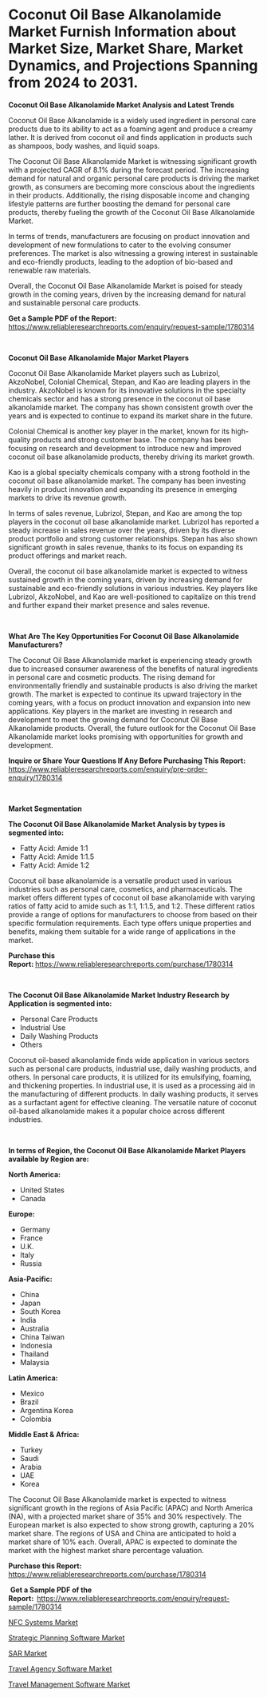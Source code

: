 <p><h1>Coconut Oil Base Alkanolamide Market Furnish Information about Market Size, Market Share, Market Dynamics, and Projections Spanning from 2024 to 2031.</h1></p><p><strong>Coconut Oil Base Alkanolamide Market Analysis and Latest Trends</strong></p>
<p><p>Coconut Oil Base Alkanolamide is a widely used ingredient in personal care products due to its ability to act as a foaming agent and produce a creamy lather. It is derived from coconut oil and finds application in products such as shampoos, body washes, and liquid soaps.</p><p>The Coconut Oil Base Alkanolamide Market is witnessing significant growth with a projected CAGR of 8.1% during the forecast period. The increasing demand for natural and organic personal care products is driving the market growth, as consumers are becoming more conscious about the ingredients in their products. Additionally, the rising disposable income and changing lifestyle patterns are further boosting the demand for personal care products, thereby fueling the growth of the Coconut Oil Base Alkanolamide Market.</p><p>In terms of trends, manufacturers are focusing on product innovation and development of new formulations to cater to the evolving consumer preferences. The market is also witnessing a growing interest in sustainable and eco-friendly products, leading to the adoption of bio-based and renewable raw materials.</p><p>Overall, the Coconut Oil Base Alkanolamide Market is poised for steady growth in the coming years, driven by the increasing demand for natural and sustainable personal care products.</p></p>
<p><strong>Get a Sample PDF of the Report:&nbsp;</strong> <a href="https://www.reliableresearchreports.com/enquiry/request-sample/1780314">https://www.reliableresearchreports.com/enquiry/request-sample/1780314</a></p>
<p>&nbsp;</p>
<p><strong>Coconut Oil Base Alkanolamide Major Market Players</strong></p>
<p><p>Coconut Oil Base Alkanolamide Market players such as Lubrizol, AkzoNobel, Colonial Chemical, Stepan, and Kao are leading players in the industry. AkzoNobel is known for its innovative solutions in the specialty chemicals sector and has a strong presence in the coconut oil base alkanolamide market. The company has shown consistent growth over the years and is expected to continue to expand its market share in the future.</p><p>Colonial Chemical is another key player in the market, known for its high-quality products and strong customer base. The company has been focusing on research and development to introduce new and improved coconut oil base alkanolamide products, thereby driving its market growth.</p><p>Kao is a global specialty chemicals company with a strong foothold in the coconut oil base alkanolamide market. The company has been investing heavily in product innovation and expanding its presence in emerging markets to drive its revenue growth.</p><p>In terms of sales revenue, Lubrizol, Stepan, and Kao are among the top players in the coconut oil base alkanolamide market. Lubrizol has reported a steady increase in sales revenue over the years, driven by its diverse product portfolio and strong customer relationships. Stepan has also shown significant growth in sales revenue, thanks to its focus on expanding its product offerings and market reach.</p><p>Overall, the coconut oil base alkanolamide market is expected to witness sustained growth in the coming years, driven by increasing demand for sustainable and eco-friendly solutions in various industries. Key players like Lubrizol, AkzoNobel, and Kao are well-positioned to capitalize on this trend and further expand their market presence and sales revenue.</p></p>
<p>&nbsp;</p>
<p><strong>What Are The Key Opportunities For Coconut Oil Base Alkanolamide Manufacturers?</strong></p>
<p><p>The Coconut Oil Base Alkanolamide market is experiencing steady growth due to increased consumer awareness of the benefits of natural ingredients in personal care and cosmetic products. The rising demand for environmentally friendly and sustainable products is also driving the market growth. The market is expected to continue its upward trajectory in the coming years, with a focus on product innovation and expansion into new applications. Key players in the market are investing in research and development to meet the growing demand for Coconut Oil Base Alkanolamide products. Overall, the future outlook for the Coconut Oil Base Alkanolamide market looks promising with opportunities for growth and development.</p></p>
<p><strong>Inquire or Share Your Questions If Any Before Purchasing This Report:</strong> <a href="https://www.reliableresearchreports.com/enquiry/pre-order-enquiry/1780314">https://www.reliableresearchreports.com/enquiry/pre-order-enquiry/1780314</a></p>
<p>&nbsp;</p>
<p><strong>Market Segmentation</strong></p>
<p><strong>The Coconut Oil Base Alkanolamide Market Analysis by types is segmented into:</strong></p>
<p><ul><li>Fatty Acid: Amide 1:1</li><li>Fatty Acid: Amide 1:1.5</li><li>Fatty Acid: Amide 1:2</li></ul></p>
<p><p>Coconut oil base alkanolamide is a versatile product used in various industries such as personal care, cosmetics, and pharmaceuticals. The market offers different types of coconut oil base alkanolamide with varying ratios of fatty acid to amide such as 1:1, 1:1.5, and 1:2. These different ratios provide a range of options for manufacturers to choose from based on their specific formulation requirements. Each type offers unique properties and benefits, making them suitable for a wide range of applications in the market.</p></p>
<p><strong>Purchase this Report:&nbsp;</strong><a href="https://www.reliableresearchreports.com/purchase/1780314">https://www.reliableresearchreports.com/purchase/1780314</a></p>
<p>&nbsp;</p>
<p><strong>The Coconut Oil Base Alkanolamide Market Industry Research by Application is segmented into:</strong></p>
<p><ul><li>Personal Care Products</li><li>Industrial Use</li><li>Daily Washing Products</li><li>Others</li></ul></p>
<p><p>Coconut oil-based alkanolamide finds wide application in various sectors such as personal care products, industrial use, daily washing products, and others. In personal care products, it is utilized for its emulsifying, foaming, and thickening properties. In industrial use, it is used as a processing aid in the manufacturing of different products. In daily washing products, it serves as a surfactant agent for effective cleaning. The versatile nature of coconut oil-based alkanolamide makes it a popular choice across different industries.</p></p>
<p>&nbsp;</p>
<p><strong>In terms of Region, the Coconut Oil Base Alkanolamide Market Players available by Region are:</strong></p>
<p>
    <p> <strong> North America: </strong>
        <ul>
            <li>United States</li>
            <li>Canada</li>
        </ul>
        </p> 
    <p> <strong> Europe: </strong>
        <ul>
            <li>Germany</li>
            <li>France</li>
            <li>U.K.</li>
            <li>Italy</li>
            <li>Russia</li>
        </ul>
        </p> 
    <p> <strong> Asia-Pacific: </strong>
        <ul>
            <li>China</li>
            <li>Japan</li>
            <li>South Korea</li>
            <li>India</li>
            <li>Australia</li>
            <li>China Taiwan</li>
            <li>Indonesia</li>
            <li>Thailand</li>
            <li>Malaysia</li>
        </ul>
        </p> 
    <p> <strong> Latin America: </strong>
        <ul>
            <li>Mexico</li>
            <li>Brazil</li>
            <li>Argentina Korea</li>
            <li>Colombia</li>
        </ul>
        </p> 
    <p> <strong> Middle East & Africa: </strong>
        <ul>
            <li>Turkey</li>
            <li>Saudi</li>
            <li>Arabia</li>
            <li>UAE</li>
            <li>Korea</li>
        </ul>
    </p>
    </p>
<p><p>The Coconut Oil Base Alkanolamide market is expected to witness significant growth in the regions of Asia Pacific (APAC) and North America (NA), with a projected market share of 35% and 30% respectively. The European market is also expected to show strong growth, capturing a 20% market share. The regions of USA and China are anticipated to hold a market share of 10% each. Overall, APAC is expected to dominate the market with the highest market share percentage valuation.</p></p>
<p><strong>Purchase this Report: </strong><a href="https://www.reliableresearchreports.com/purchase/1780314">https://www.reliableresearchreports.com/purchase/1780314</a></p>
<p>&nbsp;<strong>Get a Sample PDF of the Report:&nbsp;&nbsp;</strong><a href="https://www.reliableresearchreports.com/enquiry/request-sample/1780314">https://www.reliableresearchreports.com/enquiry/request-sample/1780314</a></p>
<p><strong></strong></p>
<p><p><a href="https://medium.com/@christianchavez757/nfc-systems-market-furnishes-information-on-market-share-market-trends-and-market-growth-a8c7db44a33a">NFC Systems Market</a></p><p><a href="https://medium.com/@karinaokon98/strategic-planning-software-market-analysis-and-sze-forecasted-for-period-from-2024-to-2031-db38d268ea49">Strategic Planning Software Market</a></p><p><a href="https://medium.com/@christianchavez757/sar-market-analysis-and-sze-forecasted-for-period-from-2024-to-2031-c6a9a5be8799">SAR Market</a></p><p><a href="https://medium.com/@karinaokon98/travel-agency-software-market-insight-market-trends-growth-forecasted-from-2024-to-2031-8fa9660d5c1d">Travel Agency Software Market</a></p><p><a href="https://medium.com/@karinaokon98/travel-management-software-market-trends-forecast-and-competitive-analysis-to-2031-270ab6aa656b">Travel Management Software Market</a></p></p>